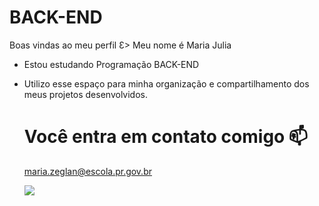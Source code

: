 # BACK-END
Boas vindas ao meu perfil Ɛ>
Meu nome é Maria Julia
- Estou estudando Programação BACK-END
- Utilizo esse espaço para minha organização e compartilhamento dos meus projetos desenvolvidos.
  # Você entra em contato comigo 📫
  maria.zeglan@escola.pr.gov.br
  
  ![](https://media1.tenor.com/m/qzc9bkg5RNcAAAAC/but-why-tho.gif)
  
